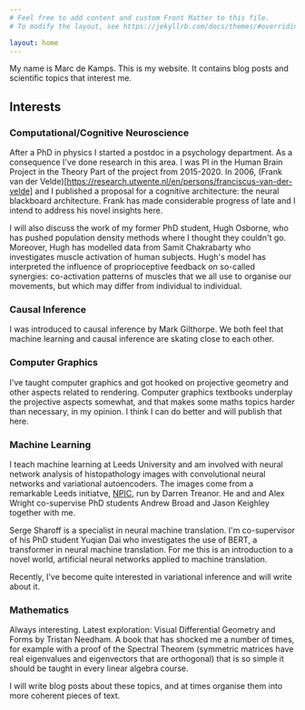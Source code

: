 ```yaml
---
# Feel free to add content and custom Front Matter to this file.
# To modify the layout, see https://jekyllrb.com/docs/themes/#overriding-theme-defaults

layout: home
---
```

My name is Marc de Kamps. This is my website. It contains blog posts and scientific topics that interest me.
## Interests
### Computational/Cognitive Neuroscience
After a PhD in physics I started a postdoc in a psychology department.  As a consequence I've done research in this area. I was PI in the Human Brain Project in the Theory Part of the project from 2015-2020. In 2006, (Frank van der Velde)[https://research.utwente.nl/en/persons/franciscus-van-der-velde] and I published a proposal for a cognitive architecture: the neural blackboard architecture. Frank has made
considerable progress of late and I intend to address his novel insights here.

I will also discuss the work of my former PhD student, Hugh Osborne, who has pushed population density methods where I thought they couldn't go. Moreover, Hugh has modelled
data from Samit Chakrabarty who investigates muscle activation of human subjects. Hugh's model has interpreted the influence of proprioceptive feedback on so-called synergies:
co-activation patterns of muscles that we all use to organise our movements, but which may differ from individual to individual.

### Causal Inference
I was introduced to causal inference by Mark Gilthorpe. We both feel that machine learning and causal inference are skating close to each other.

### Computer Graphics
I've taught computer graphics and got hooked on projective geometry and other aspects related to rendering. Computer graphics textbooks underplay the projective aspects somewhat,
and that makes some maths topics harder than necessary, in my opinion. I think I can do better and will publish that here.

### Machine Learning

I teach machine learning at Leeds University and am involved with neural network analysis of  histopathology images with
convolutional neural networks and variational autoencoders.
The images come from a remarkable Leeds initiatve, [NPIC](https://npic.ac.uk), run by Darren Treanor. He and and Alex Wright co-supervise PhD students Andrew Broad and Jason Keighley together with me.

Serge Sharoff is a specialist in neural machine translation. I'm co-supervisor of his PhD student Yuqian Dai who investigates the use of BERT, a transformer in
neural machine translation. For me this is an introduction to a novel world, artificial neural networks applied to machine translation.

Recently, I've become quite interested in variational inference and will write about it.

### Mathematics

Always interesting. Latest exploration: Visual Differential Geometry and Forms by Tristan Needham. A book that has shocked me a number of times, for example with a proof of the
Spectral Theorem (symmetric matrices have real eigenvalues and eigenvectors that are orthogonal) that is so simple it should be taught in every linear algebra course.

I will write blog posts about these topics, and at times organise them into more coherent pieces of text.